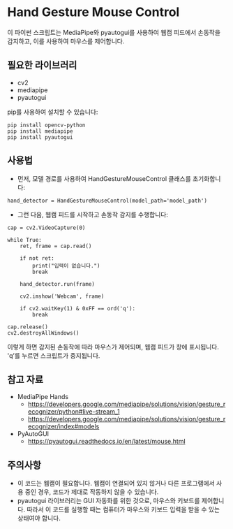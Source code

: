 # Hand Gesture Mouse Control

이 파이썬 스크립트는 MediaPipe와 pyautogui를 사용하여 웹캠 피드에서 손동작을 감지하고, 이를 사용하여 마우스를 제어합니다.

## 필요한 라이브러리

- cv2
- mediapipe
- pyautogui

pip를 사용하여 설치할 수 있습니다:
```
pip install opencv-python
pip install mediapipe
pip install pyautogui
```

## 사용법

* 먼저, 모델 경로를 사용하여 HandGestureMouseControl 클래스를 초기화합니다:
```
hand_detector = HandGestureMouseControl(model_path='model_path')
```
* 그런 다음, 웹캠 피드를 시작하고 손동작 감지를 수행합니다:
```
cap = cv2.VideoCapture(0)

while True:
    ret, frame = cap.read()

    if not ret:
        print("입력이 없습니다.")
        break

    hand_detector.run(frame)

    cv2.imshow('Webcam', frame)

    if cv2.waitKey(1) & 0xFF == ord('q'):
        break

cap.release()
cv2.destroyAllWindows()
```
이렇게 하면 감지된 손동작에 따라 마우스가 제어되며, 웹캠 피드가 창에 표시됩니다. 'q’를 누르면 스크립트가 중지됩니다.

## 참고 자료
* MediaPipe Hands
	* https://developers.google.com/mediapipe/solutions/vision/gesture_recognizer/python#live-stream_1
	* https://developers.google.com/mediapipe/solutions/vision/gesture_recognizer/index#models
* PyAutoGUI
	* https://pyautogui.readthedocs.io/en/latest/mouse.html

## 주의사항
* 이 코드는 웹캠이 필요합니다. 웹캠이 연결되어 있지 않거나 다른 프로그램에서 사용 중인 경우, 코드가 제대로 작동하지 않을 수 있습니다.
* pyautogui 라이브러리는 GUI 자동화를 위한 것으로, 마우스와 키보드를 제어합니다. 따라서 이 코드를 실행할 때는 컴퓨터가 마우스와 키보드 입력을 받을 수 있는 상태여야 합니다.
